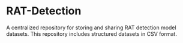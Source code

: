 # RAT-Detection
A centralized repository for storing and sharing RAT detection model datasets. This repository includes structured datasets in CSV format.
